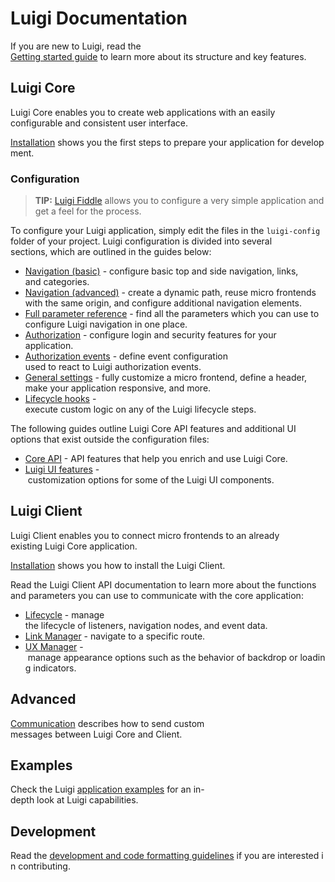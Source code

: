# Luigi Documentation

If you are new to Luigi, read the [Getting started guide](getting-started.md) to learn more about its structure and key features.

## Luigi Core

Luigi Core enables you to create web applications with an easily configurable and consistent user interface.

[Installation](application-setup.md) shows you the first steps to prepare your application for development.

### Configuration

<!-- add-attribute:class:success -->
> **TIP:** [Luigi Fiddle](https://fiddle.luigi-project.io) allows you to configure a very simple application and get a feel for the process.

To configure your Luigi application, simply edit the files in the `luigi-config` folder of your project. Luigi configuration is divided into several sections, which are outlined in the guides below:

* [Navigation (basic)](navigation-configuration.md) - configure basic top and side navigation, links, and categories.
* [Navigation (advanced)](navigation-advanced.md) - create a dynamic path, reuse micro frontends with the same origin, and configure additional navigation elements. 
* [Full parameter reference](navigation-parameters-reference.md) - find all the parameters which you can use to configure Luigi navigation in one place.
* [Authorization](authorization-configuration.md) - configure login and security features for your application.
* [Authorization events](authorization-events.md) - define event configuration used to react to Luigi authorization events.
* [General settings](general-settings.md) - fully customize a micro frontend, define a header, make your application responsive, and more.
* [Lifecycle hooks](lifecycle-hooks.md) - execute custom logic on any of the Luigi lifecycle steps.

The following guides outline Luigi Core API features and additional UI options that exist outside the configuration files:

* [Core API](luigi-core-api.md) - API features that help you enrich and use Luigi Core.
* [Luigi UI features](luigi-ux-features.md) - customization options for some of the Luigi UI components.

## Luigi Client

Luigi Client enables you to connect micro frontends to an already existing Luigi Core application.

[Installation](luigi-client-setup.md) shows you how to install the Luigi Client.

Read the Luigi Client API documentation to learn more about the functions and parameters you can use to communicate with the core application:

* [Lifecycle](luigi-client-api.md#lifecycle) - manage the lifecycle of listeners, navigation nodes, and event data.
* [Link Manager](luigi-client-api.md#linkmanager) - navigate to a specific route.
* [UX Manager](luigi-client-api.md#uxmanager) - manage appearance options such as the behavior of backdrop or loading indicators.

## Advanced

[Communication](communication.md) describes how to send custom messages between Luigi Core and Client.

## Examples

Check the Luigi [application examples](../core/examples) for an in-depth look at Luigi capabilities.

## Development

Read the [development and code formatting guidelines](https://github.com/luigi-project/luigi#development) if you are interested in contributing.
